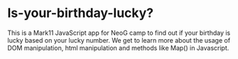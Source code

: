 # Is-your-birthday-lucky?
This is a Mark11 JavaScript app for NeoG camp to find out if your birthday is lucky based on your lucky number.
We get to learn more about the usage of DOM manipulation, html manipulation and methods like Map() in Javascript. 
